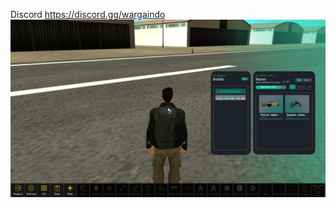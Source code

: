 Discord https://discord.gg/wargaindo
![alt text](https://github.com/mrxzi/SAMP_UI/blob/main/image.png?raw=true)
